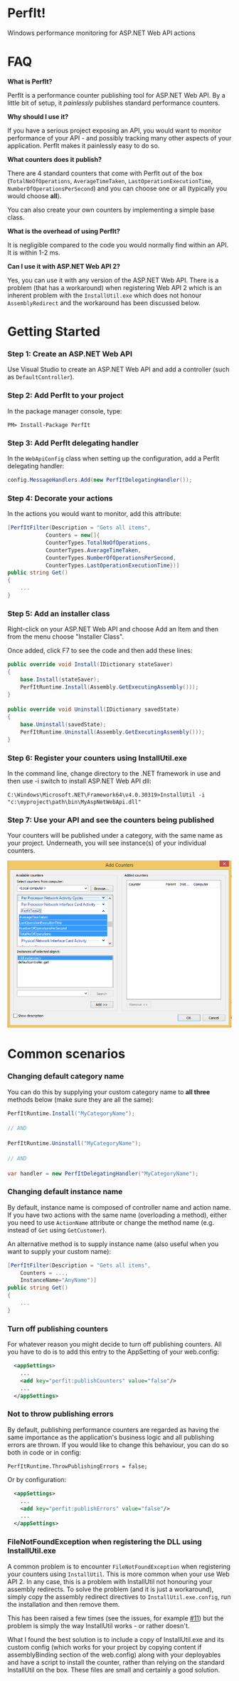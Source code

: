 PerfIt!
======

Windows performance monitoring for ASP.NET Web API actions

FAQ
===

**What is PerfIt?**

PerfIt is a performance counter publishing tool for ASP.NET Web API. By a little bit of setup, it *painlessly* publishes standard performance counters.

**Why should I use it?**

If you have a serious project exposing an API, you would want to monitor performance of your API - and possibly tracking many other aspects of your application. PerfIt makes it painlessly easy to do so.

**What counters does it publish?**

There are 4 standard counters that come with PerfIt out of the box (`TotalNoOfOperations`, `AverageTimeTaken`, `LastOperationExecutionTime`, `NumberOfOperationsPerSecond`) and you can choose one or all (typically you would choose **all**).

You can also create your own counters by implementing a simple base class.

**What is the overhead of using PerfIt?**

It is negligible compared to the code you would normally find within an API. It is within 1-2 ms.

**Can I use it with ASP.NET Web API 2?**

Yes, you can use it with any version of the ASP.NET Web API. There is a problem (that has a workaround) when registering Web API 2 which is an inherent problem with the `InstallUtil.exe` which does not honour `AssemblyRedirect` and the workaround has been discussed below.

Getting Started
==

### Step 1: Create an ASP.NET Web API

Use Visual Studio to create an ASP.NET Web API and add a controller (such as `DefaultController`).

### Step 2: Add PerfIt to your project

In the package manager console, type:

```
PM> Install-Package PerfIt
```

### Step 3: Add PerfIt delegating handler

In the `WebApiConfig` class when setting up the configuration, add a PerfIt delegating handler:

``` C#
config.MessageHandlers.Add(new PerfItDelegatingHandler());
```
### Step 4: Decorate your actions

In the actions you would want to monitor, add this attribute:

``` C#
[PerfItFilter(Description = "Gets all items",
            Counters = new[]{
            CounterTypes.TotalNoOfOperations,
            CounterTypes.AverageTimeTaken, 
            CounterTypes.NumberOfOperationsPerSecond,
            CounterTypes.LastOperationExecutionTime})]
public string Get()
{
    ...
}
```

### Step 5: Add an installer class

Right-click on your ASP.NET Web API and choose Add an Item and then from the menu choose "Installer Class".

Once added, click F7 to see the code and then add these lines:

``` C#
public override void Install(IDictionary stateSaver)
{
    base.Install(stateSaver);
    PerfItRuntime.Install(Assembly.GetExecutingAssembly()));
}

public override void Uninstall(IDictionary savedState)
{
    base.Uninstall(savedState);
    PerfItRuntime.Uninstall(Assembly.GetExecutingAssembly()));
}
```

### Step 6: Register your counters using InstallUtil.exe

In the command line, change directory to the .NET framework in use and then use -i switch to install ASP.NET Web API dll:

```
C:\Windows\Microsoft.NET\Framework64\v4.0.30319>InstallUtil -i "c:\myproject\path\bin\MyAspNetWebApi.dll"
```

### Step 7: Use your API and see the counters being published

Your counters will be published under a category, with the same name as your project. Underneath, you will see instance(s) of your individual counters.

![counters](https://raw.githubusercontent.com/aliostad/PublicImages/master/etc/Perfit.png)

Common scenarios
===

### Changing default category name

You can do this by supplying your custom category name to **all three** methods below (make sure they are all the same):

``` C#
PerfItRuntime.Install("MyCategoryName");

// AND

PerfItRuntime.Uninstall("MyCategoryName");

// AND

var handler = new PerfItDelegatingHandler("MyCategoryName");

```

### Changing default instance name

By default, instance name is composed of controller name and action name. If you have two actions with the same name (overloading a method), either you need to use `ActionName` attribute or change the method name (e.g. instead of `Get` using `GetCustomer`).

An alternative method is to supply instance name (also useful when you want to supply your custom name):

``` C#
[PerfItFilter(Description = "Gets all items",
    Counters = ..., 
    InstanceName="AnyName")]
public string Get()
{
    ...
}
```

### Turn off publishing counters

For whatever reason you might decide to turn off publishing counters. All you have to do is to add this entry to the AppSetting of your web.config:

``` XML
  <appSettings>
    ...
    <add key="perfit:publishCounters" value="false"/>
    ...
  </appSettings>

```
### Not to throw publishing errors

By default, publishing performance counters are regarded as having the same importance as the application's business logic and all publishing errors are thrown. If you would like to change this behaviour, you can do so both in code or in config:

```
PerfItRuntime.ThrowPublishingErrors = false;

```

Or by configuration:

``` XML
  <appSettings>
    ...
    <add key="perfit:publishErrors" value="false"/>
    ...
  </appSettings>

```
### FileNotFoundException when registering the DLL using InstallUtil.exe

A common problem is to encounter `FileNotFoundException` when registering your counters using `InstallUtil`. This is more common when your use Web API 2. In any case, this is a problem with InstallUtil not honouring your assembly redirects. To solve the problem (and it is just a workaround), simply copy the assembly redirect directives to `InstallUtil.exe.config`, run the installation and then remove them.

This has been raised a few times (see the issues, for example [#11](https://github.com/aliostad/PerfIt/issues/11)) but the problem is simply the way InstallUtil works - or rather doesn't.

What I found the best solution is to include a copy of InstallUtil.exe and its custom config (which works for your project by copying content if assemblyBinding section of the web.config) along with your deployables and have a script to install the counter, rather than relying on the standard InstallUtil on the box. These files are small and certainly a good solution.
